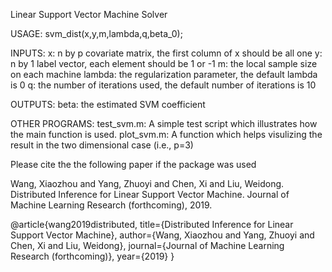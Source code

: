 Linear Support Vector Machine Solver

USAGE: svm_dist(x,y,m,lambda,q,beta_0);

INPUTS:
x: n by p covariate matrix, the first column of x should be all one
y: n by 1 label vector, each element should be 1 or -1
m: the local sample size on each machine
lambda: the regularization parameter, the default lambda is 0
q: the number of iterations used, the default number of iterations is 10

OUTPUTS:
beta: the estimated SVM coefficient

OTHER PROGRAMS:
test_svm.m: A simple test script which illustrates how the main function is used.
plot_svm.m: A function which helps visulizing the result in the two dimensional case (i.e., p=3)

Please cite the the following paper if the package was used

Wang, Xiaozhou and Yang, Zhuoyi and Chen, Xi and Liu, Weidong. Distributed Inference for Linear Support Vector Machine. Journal of Machine Learning Research (forthcoming), 2019.

@article{wang2019distributed,
  title={Distributed Inference for Linear Support Vector Machine},
  author={Wang, Xiaozhou and Yang, Zhuoyi and Chen, Xi and Liu, Weidong},
  journal={Journal of Machine Learning Research (forthcoming)},
  year={2019}
}